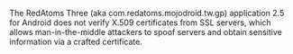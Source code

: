 The RedAtoms Three (aka com.redatoms.mojodroid.tw.gp) application 2.5 for Android does not verify X.509 certificates from SSL servers, which allows man-in-the-middle attackers to spoof servers and obtain sensitive information via a crafted certificate.